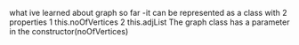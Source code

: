 what ive learned about graph so far
-it can be represented as a class with 2 properties
1 this.noOfVertices
2 this.adjList
The graph class has a parameter in the constructor(noOfVertices)